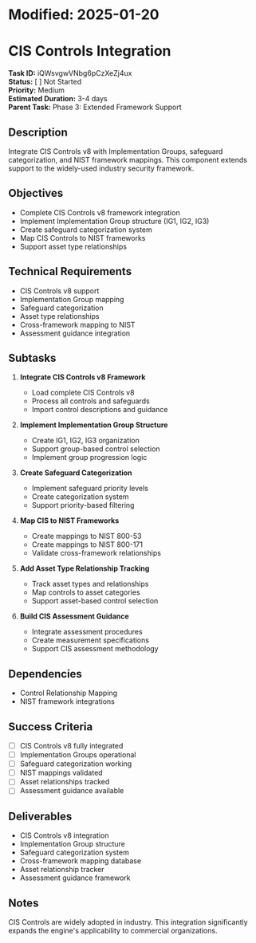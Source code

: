 # Modified: 2025-01-20

# CIS Controls Integration

**Task ID:** iQWsvgwVNbg6pCzXeZj4ux  
**Status:** [ ] Not Started  
**Priority:** Medium  
**Estimated Duration:** 3-4 days  
**Parent Task:** Phase 3: Extended Framework Support

## Description
Integrate CIS Controls v8 with Implementation Groups, safeguard categorization, and NIST framework mappings. This component extends support to the widely-used industry security framework.

## Objectives
- Complete CIS Controls v8 framework integration
- Implement Implementation Group structure (IG1, IG2, IG3)
- Create safeguard categorization system
- Map CIS Controls to NIST frameworks
- Support asset type relationships

## Technical Requirements
- CIS Controls v8 support
- Implementation Group mapping
- Safeguard categorization
- Asset type relationships
- Cross-framework mapping to NIST
- Assessment guidance integration

## Subtasks
1. **Integrate CIS Controls v8 Framework**
   - Load complete CIS Controls v8
   - Process all controls and safeguards
   - Import control descriptions and guidance

2. **Implement Implementation Group Structure**
   - Create IG1, IG2, IG3 organization
   - Support group-based control selection
   - Implement group progression logic

3. **Create Safeguard Categorization**
   - Implement safeguard priority levels
   - Create categorization system
   - Support priority-based filtering

4. **Map CIS to NIST Frameworks**
   - Create mappings to NIST 800-53
   - Create mappings to NIST 800-171
   - Validate cross-framework relationships

5. **Add Asset Type Relationship Tracking**
   - Track asset types and relationships
   - Map controls to asset categories
   - Support asset-based control selection

6. **Build CIS Assessment Guidance**
   - Integrate assessment procedures
   - Create measurement specifications
   - Support CIS assessment methodology

## Dependencies
- Control Relationship Mapping
- NIST framework integrations

## Success Criteria
- [ ] CIS Controls v8 fully integrated
- [ ] Implementation Groups operational
- [ ] Safeguard categorization working
- [ ] NIST mappings validated
- [ ] Asset relationships tracked
- [ ] Assessment guidance available

## Deliverables
- CIS Controls v8 integration
- Implementation Group structure
- Safeguard categorization system
- Cross-framework mapping database
- Asset relationship tracker
- Assessment guidance framework

## Notes
CIS Controls are widely adopted in industry. This integration significantly expands the engine's applicability to commercial organizations.
